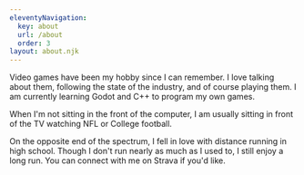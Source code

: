 ```yaml
---
eleventyNavigation:
  key: about
  url: /about
  order: 3
layout: about.njk
---
```


Video games have been my hobby since I can remember. I love talking about them, following the state of the industry, and of course playing them. I am currently learning Godot and C++ to program my own games.

When I'm not sitting in the front of the computer, I am usually sitting in front of the TV watching NFL or College football. 

On the opposite end of the spectrum, I fell in love with distance running in high school. Though I don't run nearly as much as I used to, I still enjoy a long run. You can connect with me on Strava if you'd like.